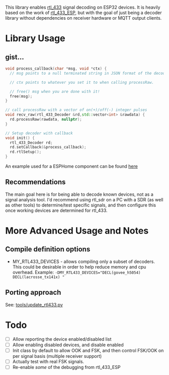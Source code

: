 This library enables [rtl_433](https://github.com/merbanan/rtl_433) signal decoding on ESP32 devices.  It is heavily based on the work of [rtl_433_ESP](https://github.com/NorthernMan54/rtl_433_ESP), but with the goal of just being a decoder library without dependencies on receiver hardware or MQTT output clients.

# Library Usage
## gist...
```cpp
void process_callback(char *msg, void *ctx) {
  // msg points to a null terminated string in JSON format of the decoded data

  // ctx points to whatever you set it to when calling processRaw. 

  // free() msg when you are done with it!
  free(msg);
}

// call processRaw with a vector of on(+)/off(-) integer pulses
void recv_raw(rtl_433_Decoder &rd,std::vector<int> &rawdata) {
  rd.processRaw(rawdata, nullptr);
}

// Setup decoder with callback
void init() {
  rtl_433_Decoder rd;
  rd.setCallback(&process_callback);
  rd.rtlSetup();
}
```

An example used for a ESPHome component can be found [here](https://github.com/juanboro/esphome-rtl_433-decoder/blob/main/components/rtl_433/rtl_433.cpp)

## Recommendations
The main goal here is for being able to decode known devices, not as a signal analysis tool.  I'd recommend using rtl_sdr on a PC with a SDR (as well as other tools) to determine/test specific signals, and then configure this once working devices are determined for rtl_433.

# More Advanced Usage and Notes
## Compile definition options
- MY_RTL433_DEVICES - allows compiling only a subset of decoders.  This could be desirable in order to help reduce memory and cpu overhead.  Example: ```-DMY_RTL433_DEVICES="DECL(govee_h5054) DECL(lacrosse_tx141x) "```

## Porting approach
See: [tools/update_rtl433.py](https://github.com/juanboro/rtl_433_Decoder_ESP/blob/main/tools/update_rtl433.py)

# Todo
* [ ] Allow reporting the device enabled/disabled list
* [ ] Allow enabling disabled devices, and disable enabled
* [ ] Init class by default to allow OOK and FSK, and then control FSK/OOK on per signal basis (multiple receiver support)
* [ ] Actually test with real FSK signals.
* [ ] Re-enable _some_ of the debugging from rtl_433_ESP
